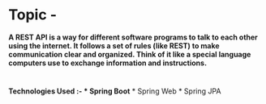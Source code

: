 # Topic -
<b>A REST API is a way for different software programs to talk to each other using the internet. It follows a set of rules (like REST) to make communication clear and organized. Think of it like a special language computers use to exchange information and instructions.</b>
<h1> </h1>
<b> Technologies Used :- </b>
<b>* Spring Boot</b>
* Spring Web
* Spring JPA
